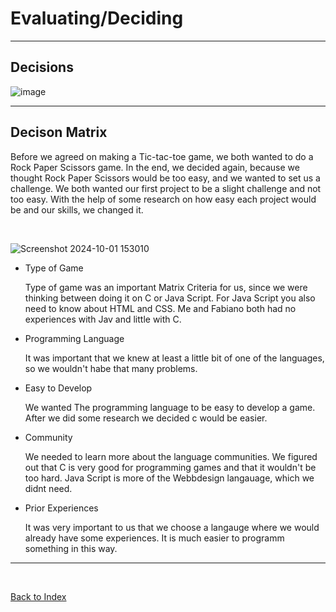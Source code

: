# Evaluating/Deciding

<hr>

## Decisions 

![image](https://github.com/Fabiano2007/TicTacToe-Project/assets/142780434/fcbabdcf-f23a-43a4-bea3-9a9aaba31b0d)

<hr>

## Decison Matrix 

Before we agreed on making a Tic-tac-toe game, we both wanted to do a Rock Paper Scissors game. In the end, we decided again, because we thought Rock Paper Scissors would be too easy, and we wanted to set us a challenge. 
We both wanted our first project to be a slight challenge and not too easy. With the help of some research on how easy each project would be and our skills, we changed it.

<br>

![Screenshot 2024-10-01 153010](https://github.com/user-attachments/assets/06088f5c-2d4e-4ff9-9e17-6284ec8c3fdb)


<ul>
<li>Type of Game </li>
<p> Type of game was an important Matrix Criteria for us, since we were thinking between doing it on C or Java Script. For Java Script you also need to know about HTML and CSS. Me and Fabiano both had no experiences with Jav and little with C. </p>
<li>Programming Language</li>
<p>It was important that we knew at least a little bit of one of the languages, so we wouldn't habe that many problems.</p>
<li>Easy to Develop</li>
<p> We wanted The programming language to be easy to develop a game. After we did some research we decided c would be easier.</p>
<li>Community</li>
<p>We needed to learn more about the language communities. We figured out that C is very good for programming games and that it wouldn't be too hard. Java Script is more of the Webbdesign langauage, which we didnt need.</p></p>
<li>Prior Experiences</li>
<p>It was very important to us that we choose a langauge where we would already have some experiences. It is much easier to programm something in this way.</p>
</ul>



  
<hr>

<br>

[Back to Index](README.md)

